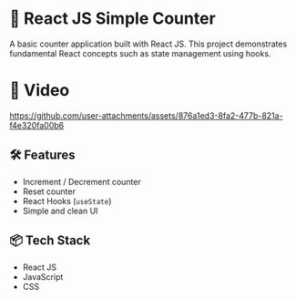 # 🧮 React JS Simple Counter

A basic counter application built with React JS. This project demonstrates fundamental React concepts such as state management using hooks.

# 🎥 Video



https://github.com/user-attachments/assets/876a1ed3-8fa2-477b-821a-f4e320fa00b6

## 🛠️ Features

- Increment / Decrement counter
- Reset counter
- React Hooks (`useState`)
- Simple and clean UI

## 📦 Tech Stack

- React JS
- JavaScript
- CSS



